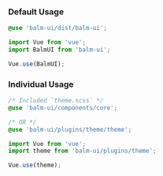 ### Default Usage

```scss
@use 'balm-ui/dist/balm-ui';
```

```js
import Vue from 'vue';
import BalmUI from 'balm-ui';

Vue.use(BalmUI);
```

### Individual Usage

```scss
/* Included `theme.scss` */
@use 'balm-ui/components/core';

/* OR */
@use 'balm-ui/plugins/theme/theme';
```

```js
import Vue from 'vue';
import theme from 'balm-ui/plugins/theme';

Vue.use(theme);
```
